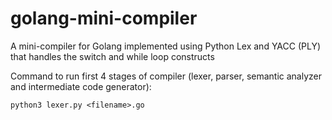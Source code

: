 # golang-mini-compiler
A mini-compiler for Golang implemented using Python Lex and YACC (PLY) that handles the switch and while loop constructs

Command to run first 4 stages of compiler (lexer, parser, semantic analyzer and intermediate code generator):

 ```
 python3 lexer.py <filename>.go
 ```
 
 


